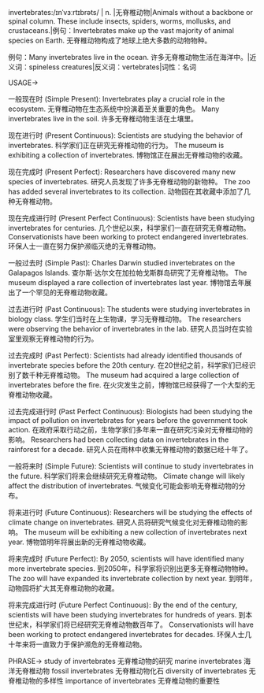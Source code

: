 invertebrates:/ɪnˈvɜːrtɪbrəts/ | n. |无脊椎动物|Animals without a backbone or spinal column.  These include insects, spiders, worms, mollusks, and crustaceans.|例句：Invertebrates make up the vast majority of animal species on Earth. 无脊椎动物构成了地球上绝大多数的动物物种。

例句：Many invertebrates live in the ocean. 许多无脊椎动物生活在海洋中。|近义词：spineless creatures|反义词：vertebrates|词性：名词

USAGE->

一般现在时 (Simple Present):
Invertebrates play a crucial role in the ecosystem. 无脊椎动物在生态系统中扮演着至关重要的角色。
Many invertebrates live in the soil. 许多无脊椎动物生活在土壤里。

现在进行时 (Present Continuous):
Scientists are studying the behavior of invertebrates. 科学家们正在研究无脊椎动物的行为。
The museum is exhibiting a collection of invertebrates. 博物馆正在展出无脊椎动物的收藏。

现在完成时 (Present Perfect):
Researchers have discovered many new species of invertebrates. 研究人员发现了许多无脊椎动物的新物种。
The zoo has added several invertebrates to its collection. 动物园在其收藏中添加了几种无脊椎动物。

现在完成进行时 (Present Perfect Continuous):
Scientists have been studying invertebrates for centuries.  几个世纪以来，科学家们一直在研究无脊椎动物。
Conservationists have been working to protect endangered invertebrates.  环保人士一直在努力保护濒临灭绝的无脊椎动物。

一般过去时 (Simple Past):
Charles Darwin studied invertebrates on the Galapagos Islands. 查尔斯·达尔文在加拉帕戈斯群岛研究了无脊椎动物。
The museum displayed a rare collection of invertebrates last year. 博物馆去年展出了一个罕见的无脊椎动物收藏。


过去进行时 (Past Continuous):
The students were studying invertebrates in biology class. 学生们当时在上生物课，学习无脊椎动物。
The researchers were observing the behavior of invertebrates in the lab. 研究人员当时在实验室里观察无脊椎动物的行为。


过去完成时 (Past Perfect):
Scientists had already identified thousands of invertebrate species before the 20th century. 在20世纪之前，科学家们已经识别了数千种无脊椎动物。
The museum had acquired a large collection of invertebrates before the fire. 在火灾发生之前，博物馆已经获得了一个大型的无脊椎动物收藏。


过去完成进行时 (Past Perfect Continuous):
Biologists had been studying the impact of pollution on invertebrates for years before the government took action. 在政府采取行动之前，生物学家们多年来一直在研究污染对无脊椎动物的影响。
Researchers had been collecting data on invertebrates in the rainforest for a decade.  研究人员在雨林中收集无脊椎动物的数据已经十年了。


一般将来时 (Simple Future):
Scientists will continue to study invertebrates in the future.  科学家们将来会继续研究无脊椎动物。
Climate change will likely affect the distribution of invertebrates. 气候变化可能会影响无脊椎动物的分布。


将来进行时 (Future Continuous):
Researchers will be studying the effects of climate change on invertebrates. 研究人员将研究气候变化对无脊椎动物的影响。
The museum will be exhibiting a new collection of invertebrates next year. 博物馆明年将展出新的无脊椎动物收藏。


将来完成时 (Future Perfect):
By 2050, scientists will have identified many more invertebrate species. 到2050年，科学家将识别出更多无脊椎动物物种。
The zoo will have expanded its invertebrate collection by next year.  到明年，动物园将扩大其无脊椎动物的收藏。


将来完成进行时 (Future Perfect Continuous):
By the end of the century, scientists will have been studying invertebrates for hundreds of years. 到本世纪末，科学家们将已经研究无脊椎动物数百年了。
Conservationists will have been working to protect endangered invertebrates for decades.  环保人士几十年来将一直致力于保护濒危的无脊椎动物。

PHRASE->
study of invertebrates  无脊椎动物的研究
marine invertebrates 海洋无脊椎动物
fossil invertebrates 无脊椎动物化石
diversity of invertebrates 无脊椎动物的多样性
importance of invertebrates 无脊椎动物的重要性
